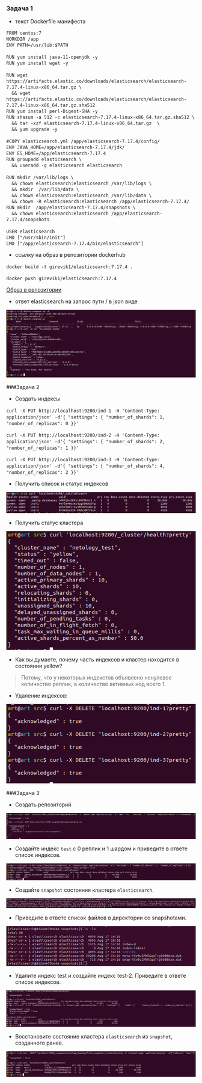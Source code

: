 ### Задача 1
- текст Dockerfile манифеста

```
FROM centos:7
WORKDIR /app
ENV PATH=/usr/lib:$PATH

RUN yum install java-11-openjdk -y
RUN yum install wget -y

RUN wget https://artifacts.elastic.co/downloads/elasticsearch/elasticsearch-7.17.4-linux-x86_64.tar.gz \
  && wget https://artifacts.elastic.co/downloads/elasticsearch/elasticsearch-7.17.4-linux-x86_64.tar.gz.sha512
RUN yum install perl-Digest-SHA -y
RUN shasum -a 512 -c elasticsearch-7.17.4-linux-x86_64.tar.gz.sha512 \
  && tar -xzf elasticsearch-7.17.4-linux-x86_64.tar.gz  \
  && yum upgrade -y

#COPY elasticsearch.yml /app/elasticsearch-7.17.4/config/
ENV JAVA_HOME=/app/elasticsearch-7.17.4/jdk/
ENV ES_HOME=/app/elasticsearch-7.17.4
RUN groupadd elasticsearch \
  && useradd -g elasticsearch elasticsearch

RUN mkdir /var/lib/logs \
  && chown elasticsearch:elasticsearch /var/lib/logs \
  && mkdir  /var/lib/data \
  && chown elasticsearch:elasticsearch /var/lib/data \
  && chown -R elasticsearch:elasticsearch /app/elasticsearch-7.17.4/
RUN mkdir  /app/elasticsearch-7.17.4/snapshots \
  && chown elasticsearch:elasticsearch /app/elasticsearch-7.17.4/snapshots

USER elasticsearch
CMD ["/usr/sbin/init"]
CMD ["/app/elasticsearch-7.17.4/bin/elasticsearch"]
```

- ссылку на образ в репозитории dockerhub

`docker build -t girevik1/elasticsearch:7.17.4 .`

`docker push girevik1/elasticsearch:7.17.4`

[Образ в репозитории](https://hub.docker.com/r/girevik1/elasticsearch)

- ответ elasticsearch на запрос пути / в json виде

![drawing](assets/res1.png)

###Задача 2

- Создать индексы

`curl -X PUT http://localhost:9200/ind-1 -H 'Content-Type: application/json' -d'{ "settings": { "number_of_shards": 1,  "number_of_replicas": 0 }}'`

`curl -X PUT http://localhost:9200/ind-2 -H 'Content-Type: application/json' -d'{ "settings": { "number_of_shards": 2,  "number_of_replicas": 1 }}'`

`curl -X PUT http://localhost:9200/ind-3 -H 'Content-Type: application/json' -d'{ "settings": { "number_of_shards": 4,  "number_of_replicas": 2 }}'`

- Получить список и статус индексов

![drawing](assets/res2.png)

- Получить статус кластера

![drawing](assets/res3.png)

- Как вы думаете, почему часть индексов и кластер находится в состоянии yellow?

>Потому, что у некоторых индекстов объявлено ненулевое количество реплик, а количество активных нод всего 1.

- Удаление индексов:

![drawing](assets/res4.png)

###Задача 3

- Создать репозиторий

![drawing](assets/res5.png)

- Создайте индекс `test` с 0 реплик и 1 шардом и приведите в ответе список индексов.

![drawing](assets/res6.png)

- Создайте `snapshot` состояния кластера `elasticsearch`.

![drawing](assets/res7.png)

- Приведите в ответе список файлов в директории со snapshotами.

![drawing](assets/res8.png)

- Удалите индекс test и создайте индекс test-2. Приведите в ответе список индексов.

![drawing](assets/res9.png)

- Восстановите состояние кластера `elasticsearch` из `snapshot`, созданного ранее.

![drawing](assets/res10.png)


